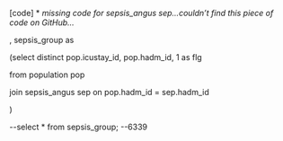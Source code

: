 \[code\] \* *missing code for sepsis\_angus sep…couldn’t find this piece
of code on GitHub…*

, sepsis\_group as

(select distinct pop.icustay\_id, pop.hadm\_id, 1 as flg

from population pop

join sepsis\_angus sep on pop.hadm\_id = sep.hadm\_id

)

--select \* from sepsis\_group; --6339
